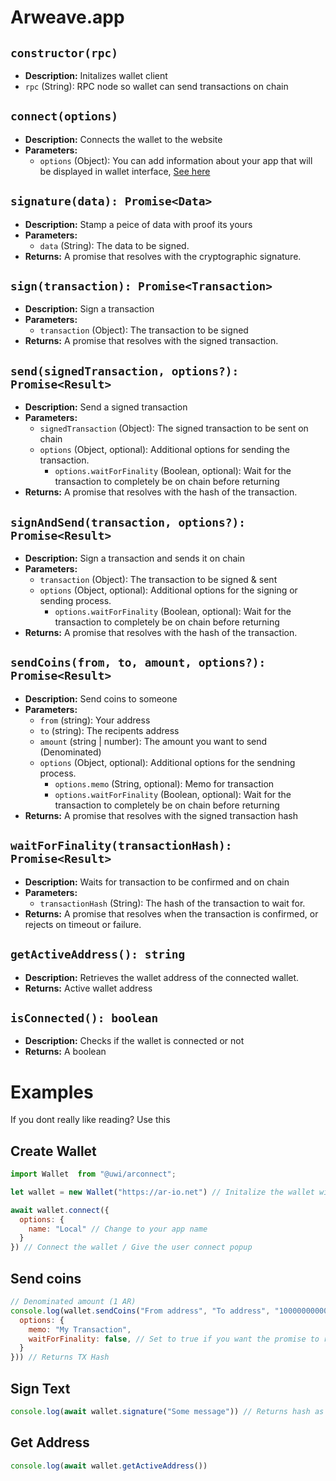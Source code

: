 # Arweave.app

## `constructor(rpc)`

- **Description:** Initalizes wallet client
- `rpc` (String): RPC node so wallet can send transactions on chain

## `connect(options)`

- **Description:** Connects the wallet to the website
- **Parameters:**
  - `options` (Object): You can add information about your app that will be displayed in wallet interface, [See here](https://github.com/jfbeats/ArweaveWalletConnector#how-to-use)

## `signature(data): Promise<Data>`

- **Description:** Stamp a peice of data with proof its yours
- **Parameters:**
  - `data` (String): The data to be signed.
- **Returns:** A promise that resolves with the cryptographic signature.

## `sign(transaction): Promise<Transaction>`

- **Description:** Sign a transaction
- **Parameters:**
  - `transaction` (Object): The transaction to be signed
- **Returns:** A promise that resolves with the signed transaction.

## `send(signedTransaction, options?): Promise<Result>`

- **Description:** Send a signed transaction
- **Parameters:**
  - `signedTransaction` (Object): The signed transaction to be sent on chain
  - `options` (Object, optional): Additional options for sending the transaction.
    - `options.waitForFinality` (Boolean, optional): Wait for the transaction to completely be on chain before returning
- **Returns:** A promise that resolves with the hash of the transaction.

## `signAndSend(transaction, options?): Promise<Result>`

- **Description:** Sign a transaction and sends it on chain
- **Parameters:**
  - `transaction` (Object): The transaction to be signed & sent
  - `options` (Object, optional): Additional options for the signing or sending process.
    - `options.waitForFinality` (Boolean, optional): Wait for the transaction to completely be on chain before returning
- **Returns:** A promise that resolves with the hash of the transaction.

## `sendCoins(from, to, amount, options?): Promise<Result>`

- **Description:** Send coins to someone
- **Parameters:**
  - `from` (string): Your address
  - `to` (string): The recipents address
  - `amount` (string | number): The amount you want to send (Denominated)
  - `options` (Object, optional): Additional options for the sendning process.
    - `options.memo` (String, optional): Memo for transaction
    - `options.waitForFinality` (Boolean, optional): Wait for the transaction to completely be on chain before returning
- **Returns:** A promise that resolves with the signed transaction hash

## `waitForFinality(transactionHash): Promise<Result>`

- **Description:** Waits for transaction to be confirmed and on chain
- **Parameters:**
  - `transactionHash` (String): The hash of the transaction to wait for.
- **Returns:** A promise that resolves when the transaction is confirmed, or rejects on timeout or failure.

## `getActiveAddress(): string`

- **Description:** Retrieves the wallet address of the connected wallet.
- **Returns:** Active wallet address

## `isConnected(): boolean`

- **Description:** Checks if the wallet is connected or not
- **Returns:** A boolean

# Examples
If you dont really like reading? Use this

## Create Wallet
```js
import Wallet  from "@uwi/arconnect";

let wallet = new Wallet("https://ar-io.net") // Initalize the wallet with rpc url

await wallet.connect({
  options: {
    name: "Local" // Change to your app name
  }
}) // Connect the wallet / Give the user connect popup
```

## Send coins
```js
// Denominated amount (1 AR)
console.log(wallet.sendCoins("From address", "To address", "1000000000000", {
  options: {
    memo: "My Transaction",
    waitForFinality: false, // Set to true if you want the promise to resolve after the tx is on chain
  }
})) // Returns TX Hash
```

## Sign Text
```js
console.log(await wallet.signature("Some message")) // Returns hash as a string
```

## Get Address
```js
console.log(await wallet.getActiveAddress())
```